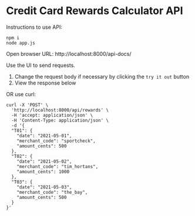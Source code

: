 # Credit Card Rewards Calculator API

Instructions to use API:
```
npm i
node app.js
```

Open browser
URL: http://localhost:8000/api-docs/

Use the UI to send requests.
1. Change the request body if necessary by clicking the `try it out` button
2. View the response below

OR use curl:

```
curl -X 'POST' \
  'http://localhost:8000/api/rewards' \
  -H 'accept: application/json' \
  -H 'Content-Type: application/json' \
  -d '{
  "T01": {
    "date": "2021-05-01",
    "merchant_code": "sportcheck",
    "amount_cents": 500
  },
  "T02": {
    "date": "2021-05-02",
    "merchant_code": "tim_hortans",
    "amount_cents": 1000
  },
  "T03": {
    "date": "2021-05-03",
    "merchant_code": "the_bay",
    "amount_cents": 500
  }
}'
```
